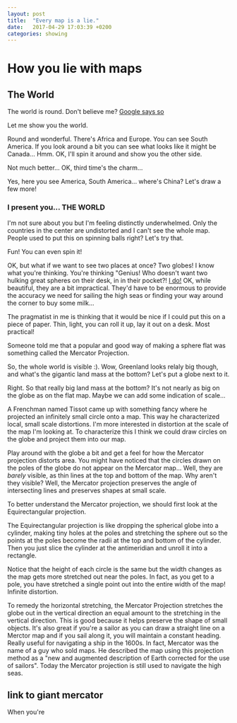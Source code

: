 ```yaml
---
layout: post
title:  "Every map is a lie."
date:   2017-04-29 17:03:39 +0200
categories: showing
---
```


<link rel="import" href="{{ site.url }}/assets/bower/globe-map/globe-map.html">

# How you lie with maps
## The World
The world is round. Don't believe me? [Google says so](https://www.google.com/maps/@25.6150528,3.6591736,11928591m/data=!3m1!1e3)

Let me show you the world.

<globe-map projections='["OrthographicZoomed"]' width="250" height="250"></globe-map>

Round and wonderful. There's Africa and Europe. You can see South America. If you look around a bit
you can see what looks like it might be Canada... Hmm. OK, I'll spin it around and show you the other side.

<globe-map projections='["OrthographicZoomed"]' rotation='[180,0,0]' width="250" height="250"></globe-map>

Not much better... OK, third time's the charm...

<globe-map projections='["OrthographicZoomed"]' rotation='[90,0,0]' width="250" height="250"></globe-map>

Yes, here you see America, South America... where's China? Let's draw a few more!

### I present you... THE WORLD
<globe-map projections='["OrthographicZoomed"]' rotation='[90,0,0]' width="250" height="250"></globe-map>
<globe-map projections='["OrthographicZoomed"]' rotation='[0,0,0]' width="250" height="250"></globe-map>
<globe-map projections='["OrthographicZoomed"]' rotation='[-90,0,0]' width="250" height="250"></globe-map>

I'm not sure about you but I'm feeling distinctly underwhelmed. Only the countries in the center are undistorted and I can't see the whole map.
People used to put this on spinning balls right?
Let's try that.

<globe-map projections='["OrthographicZoomed"]' config='{"rotation":{"enabled":true, "ui_enabled":true}}'></globe-map>

Fun! You can even spin it!

OK, but what if we want to see two places at once? Two globes! I know what you're thinking. You're thinking "Genius! Who doesn't want two hulking great spheres on their desk, in in their pocket?! [I do!](http://www.bellerbyandco.com/) OK, while beautiful, they are a bit impractical.
They'd have to be enormous to provide the accuracy we need for sailing the high seas or finding your way around the corner to buy some milk...

The pragmatist in me is thinking that it would be nice if I could put this on a piece of paper.
Thin, light, you can roll it up, lay it out on a desk. Most practical!


Someone told me that a popular and good way of making a sphere flat was something called the Mercator Projection.

<globe-map projections='["Mercator"]'></globe-map>

So, the whole world is visible :). Wow, Greenland looks relaly big though, and what's the gigantic land mass at the bottom? Let's put a globe next to it.

<globe-map projections='["Orthographic"]' config='{"rotation":{"enabled":true, "ui_enabled":true}}'></globe-map>
<globe-map projections='["Mercator"]'></globe-map>

Right. So that really big land mass at the bottom? It's not nearly as big on the globe as on the flat map. Maybe we can add some indication of scale...

A Frenchman named Tissot came up with something fancy where he projected an infinitely small circle onto a map. This way he characterized local, small scale distortions.
I'm more interested in distortion at the scale of the map I'm looking at. To characterize this I think we could draw circles on the globe and project them into our map.

<globe-map projections='["Orthographic"]' config='{"rotation":{"enabled":true, "ui_enabled":true}, "nt_indicatrice":{"enabled":true}}'></globe-map>
<globe-map projections='["Mercator"]' config='{"rotation":{"enabled":false, "ui_enabled":false}, "nt_indicatrice":{"enabled":true}}'></globe-map>

Play around with the globe a bit and get a feel for how the Mercator projection distorts area. You might have noticed that the circles drawn on the poles of the globe do not appear on the Mercator map... Well, they are *barely* visible, as thin lines at the top and bottom of the map. Why aren't they visible? Well, the Mercator projection preserves the angle of intersecting lines and preserves shapes at small scale.

To better understand the Mercator projection, we should first look at the Equirectangular projection.

<globe-map projections='["Equirectangular"]' config='{"rotation":{"enabled":false, "ui_enabled":false}, "nt_indicatrice":{"enabled":true}}'></globe-map>

The Equirectangular projection is like dropping the spherical globe into a cylinder, making tiny holes at the poles and stretching the sphere out so the points at the poles become the radii at the top and bottom of the cylinder. Then you just slice the cylinder at the antimeridian and unroll it into a rectangle.  

Notice that the height of each circle is the same but the width changes as the map gets more stretched out near the poles. In fact, as you get to a pole, you have stretched a single point out into the entire width of the map! Infinite distortion.

To remedy the horizontal stretching, the Mercator Projection stretches the globe out in the vertical direction an equal amount to the stretching in the vertical direction. This is good because it helps preserve the shape of small objects. It's also great if you're a sailor as you can draw a straight line on a Merctor map and if you sail along it, you will maintain a constant heading. Really useful for navigating a ship in the 1600s. In fact, Mercator was the name of a guy who sold maps. He described the map using this projection method as a "new and augmented description of Earth corrected for the use of sailors". Today the Mercator projection is still used to navigate the high seas.

<globe-map projections='["Mercator"]' config='{"rotation":{"enabled":false, "ui_enabled":false}, "nt_indicatrice":{"enabled":true}}'></globe-map>

## link to giant mercator 

When you're 

